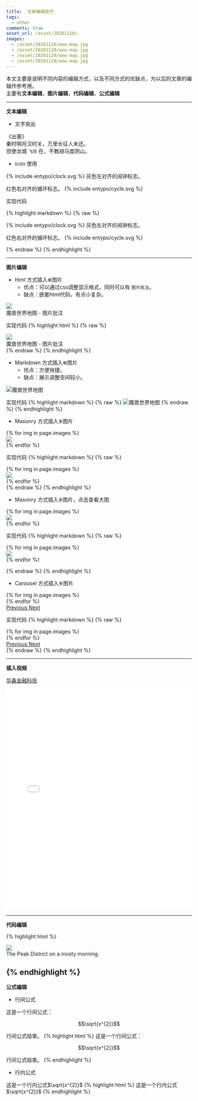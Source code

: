 ```yaml
---
title:  文章编辑技巧
tags:
  - other
comments: true
asset_url: /asset/20201120/
images:
  - /asset/20201120/wow-map.jpg
  - /asset/20201120/wow-map.jpg
  - /asset/20201120/wow-map.jpg
  - /asset/20201120/wow-map.jpg
---
```


本文主要是说明不同内容的编辑方式，以及不同方式的优缺点，为以后的文章的编辑作参考用。<br>
主要有**文本编辑**，**图片编辑**，**代码编辑**，**公式编辑**

<!--more-->
---
**文本编辑**

- 文字突出

《出塞》<br>
秦时明月汉时关，万里长征人未还。<br>
但使龙城 `飞将` 在，不教胡马度阴山。

- icon 使用
<p class="d-flex align-items-center">
    <span class="icon grey mr-2" markdown="0">
        {% include entypo/clock.svg %}
    </span>
    灰色左对齐的闹钟标志。
</p>

<p class="d-flex align-items-center">
    红色右对齐的循环标志。
    <span class="icon red ml-2" markdown="0">
        {% include entypo/cycle.svg %}
    </span>
</p>

实现代码

{% highlight markdown %}
{% raw %}

<p class="d-flex align-items-center">
    <span class="icon grey mr-2">
        {% include entypo/clock.svg %}
    </span>
    灰色左对齐的闹钟标志。
</p>

<p class="d-flex align-items-center">
    红色右对齐的循环标志。
    <span class="icon red ml-2">
        {% include entypo/cycle.svg %}
    </span>
</p>

{% endraw %}
{% endhighlight %}

---
**图片编辑**

- html 方式插入`单`图片
    - 优点：可以通过css调整显示格式，同时可以有 `图片批注`。
    - 缺点：嵌套html代码，有点小复杂。
<div class="card mb-3">
    <img class="card-img-top" src="{{site.url}}{{page.asset_url}}wow-map.jpg"/>
    <div class="card-body bg-light">
        <div class="card-text">
            魔兽世界地图 - 图片批注
        </div>
    </div>
</div>

实现代码
{% highlight html %}
{% raw %}
<div class="card mb-3">
    <img class="card-img-top" src="{{site.url}}{{page.asset_url}}wow-map.jpg"/>
    <div class="card-body bg-light">
        <div class="card-text">
            魔兽世界地图 - 图片批注
        </div>
    </div>
</div>
{% endraw %}
{% endhighlight %}

- Markdown 方式插入`单`图片 
    - 优点：方便快捷。
    - 缺点：展示调整空间较小。
    
![魔兽世界地图]({{site.url}}{{page.asset_url}}wow-map.jpg "魔兽世界大地图")

实现代码
{% highlight markdown %}
{% raw %}
![魔兽世界地图]({{site.url}}{{page.asset_url}}wow-map.jpg "魔兽世界大地图")
{% endraw %}
{% endhighlight %}

- Masonry 方式插入`多`图片 
<div class="card-columns">
    {% for img in page.images %}
    <div class="card">
        <img class="card-img-top" src="{{ img }}" />
    </div>
    {% endfor %}
</div>

实现代码
{% highlight markdown %}
{% raw %}
<div class="card-columns">
    {% for img in page.images %}
    <div class="card">
        <img class="card-img-top" src="{{ img }}" />
    </div>
    {% endfor %}
</div>
{% endraw %}
{% endhighlight %}

- Masonry 方式插入`多`图片，点击查看大图
<div class="card-columns">
    {% for img in page.images %}
    <div class="card" data-toggle="modal" data-target="#exampleModal" data-img="{{ img }}">
        <img class="card-img-top" src="{{ img }}" />
    </div>
    {% endfor %}
</div>
<div class="modal fade" id="exampleModal">
    <div class="modal-dialog modal-lg modal-dialog-centered">
        <div class="modal-content">
            <div class="modal-body">
                <img class="modal-img w-100"/>
            </div>
        </div>
    </div>
</div>
<script type="text/javascript">
  $(document).ready(function() {
    $('#exampleModal').on('show.bs.modal', function (event) {
      var button = $(event.relatedTarget)
      var img = button.data('img')
      var modal = $(this)
      modal.find('.modal-img').attr('src', img)
    })
  })
</script>

实现代码
{% highlight markdown %}
{% raw %}
<div class="card-columns">
    {% for img in page.images %}
    <div class="card" data-toggle="modal" data-target="#exampleModal" data-img="{{ img }}">
        <img class="card-img-top" src="{{ img }}" />
    </div>
    {% endfor %}
</div>

<div class="modal fade" id="exampleModal">
    <div class="modal-dialog modal-lg modal-dialog-centered">
        <div class="modal-content">
            <div class="modal-body">
                <img class="modal-img w-100"/>
            </div>
        </div>
    </div>
</div>

<script type="text/javascript">
  $(document).ready(function() {
    $('#exampleModal').on('show.bs.modal', function (event) {
      var button = $(event.relatedTarget)
      var img = button.data('img')
      var modal = $(this)
      modal.find('.modal-img').attr('src', img)
    })
  })
</script>
{% endraw %}
{% endhighlight %}


- Carousel 方式插入`多`图片
<div id="carouselExampleControls" class="carousel slide mb-4" data-ride="carousel">
    <div class="carousel-inner">
        {% for img in page.images %}
            <div class="carousel-item {% if forloop.first %}active{% endif %}">
                <img src="{{ img }}" class="d-block w-100" alt="">
            </div>
        {% endfor %}
    </div>
    <a class="carousel-control-prev" href="#carouselExampleControls" role="button" data-slide="prev">
        <span class="carousel-control-prev-icon" aria-hidden="true"></span>
        <span class="sr-only">Previous</span>
    </a>
    <a class="carousel-control-next" href="#carouselExampleControls" role="button" data-slide="next">
        <span class="carousel-control-next-icon" aria-hidden="true"></span>
        <span class="sr-only">Next</span>
    </a>
</div>

实现代码
{% highlight markdown %}
{% raw %}
<div id="carouselExampleControls" class="carousel slide mb-4" data-ride="carousel">
    <div class="carousel-inner">
        {% for img in page.images %}
            <div class="carousel-item {% if forloop.first %}active{% endif %}">
                <img src="{{ img }}" class="d-block w-100" alt="">
            </div>
        {% endfor %}
    </div>
    <a class="carousel-control-prev" href="#carouselExampleControls" role="button" data-slide="prev">
        <span class="carousel-control-prev-icon" aria-hidden="true"></span>
        <span class="sr-only">Previous</span>
    </a>
    <a class="carousel-control-next" href="#carouselExampleControls" role="button" data-slide="next">
        <span class="carousel-control-next-icon" aria-hidden="true"></span>
        <span class="sr-only">Next</span>
    </a>
</div>
{% endraw %}
{% endhighlight %}

---
**插入视频**

[华鑫金融科技](https://www.zhihu.com/video/1245770807189307392)

<iframe src="//player.bilibili.com/player.html?aid=541874959&bvid=BV15i4y1M7uw&cid=228407275&page=1" scrolling="no" border="0" frameborder="no" framespacing="0" allowfullscreen="true" width="100%" height="600"> </iframe>

---
**代码编辑**

{% highlight html %}

<div class="card mb-3">
    <img class="card-img-top" src="https://drscdn.500px.org/photo/127767019/q%3D80_m%3D1500/v2?webp=true&sig=dd1fa4580c459472969cd4992068922f311f12cf263cf08b39615cfc1812286b"/>
    <div class="card-body bg-light">
        <div class="card-text">
            The Peak District on a mosty morning.
        </div>
    </div>
</div>

{% endhighlight %}
---
**公式编辑**
- 行间公式

这是一个行间公式：

$$\sqrt{x^{2}}$$ 

行间公式结束。
{% highlight html %}
这是一个行间公式：

$$\sqrt{x^{2}}$$ 

行间公式结束。
{% endhighlight %}
- 行内公式

这是一个行内公式$\sqrt{x^{2}}$ 
{% highlight html %}
这是一个行内公式$\sqrt{x^{2}}$ 
{% endhighlight %}
